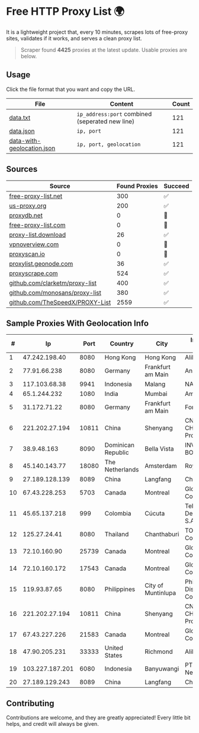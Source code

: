 
# Free HTTP Proxy List 🌍

It is a lightweight project that, every 10 minutes, scrapes lots of free-proxy sites, validates if it works, and serves a clean proxy list.


> Scraper found **4425** proxies at the latest update. Usable proxies are below.

## Usage

Click the file format that you want and copy the URL.


|File|Content|Count|
|----|-------|-----|
|[data.txt](https://raw.githubusercontent.com/themiralay/Proxy-List-World/master/data.txt)|`ip_address:port` combined (seperated new line)|121|
|[data.json](https://raw.githubusercontent.com/themiralay/Proxy-List-World/master/data.json)|`ip, port`|121|
|[data-with-geolocation.json](https://raw.githubusercontent.com/themiralay/Proxy-List-World/master/data-with-geolocation.json)|`ip, port, geolocation`|121|

## Sources

|Source|Found Proxies|Succeed|
|------|-------------|-------|
|[free-proxy-list.net](https://free-proxy-list.net)|300|✅|
|[us-proxy.org](https://www.us-proxy.org)|200|✅|
|[proxydb.net](http://proxydb.net)|0|🚫|
|[free-proxy-list.com](https://free-proxy-list.com/?page=&port=&type%5B%5D=http&type%5B%5D=https&up_time=0&search=Search)|0|🚫|
|[proxy-list.download](https://www.proxy-list.download/HTTP)|26|✅|
|[vpnoverview.com](https://vpnoverview.com/privacy/anonymous-browsing/free-proxy-servers)|0|🚫|
|[proxyscan.io](https://www.proxyscan.io)|0|🚫|
|[proxylist.geonode.com](https://proxylist.geonode.com/api/proxy-list?limit=300&page=1&sort_by=lastChecked&sort_type=desc&protocols=http,https)|36|✅|
|[proxyscrape.com](https://api.proxyscrape.com/v2/?request=displayproxies&protocol=http&timeout=10000&country=all&ssl=all&anonymity=all)|524|✅|
|[github.com/clarketm/proxy-list](https://raw.githubusercontent.com/clarketm/proxy-list/master/proxy-list-raw.txt)|400|✅|
|[github.com/monosans/proxy-list](https://raw.githubusercontent.com/monosans/proxy-list/main/proxies/http.txt)|380|✅|
|[github.com/TheSpeedX/PROXY-List](https://raw.githubusercontent.com/TheSpeedX/PROXY-List/master/http.txt)|2559|✅|


## Sample Proxies With Geolocation Info

|#|Ip|Port|Country|City|Internet Service Provider|
|-|--|----|-------|----|-------------------------|
|1|47.242.198.40|8080|Hong Kong|Hong Kong|Alibaba.com LLC|
|2|77.91.66.238|8080|Germany|Frankfurt am Main|Andrii Hrosh|
|3|117.103.68.38|9941|Indonesia|Malang|NARATEL|
|4|65.1.244.232|1080|India|Mumbai|Amazon.com|
|5|31.172.71.22|8080|Germany|Frankfurt am Main|Fornex Hosting S.L.|
|6|221.202.27.194|10811|China|Shenyang|CNC Group CHINA169 Liaoning Province Network|
|7|38.9.48.163|8090|Dominican Republic|Bella Vista|INVERSIONES BONAFER, SRL|
|8|45.140.143.77|18080|The Netherlands|Amsterdam|RoyaleHosting BV|
|9|27.189.128.139|8089|China|Langfang|Chinanet|
|10|67.43.228.253|5703|Canada|Montreal|GloboTech Communications|
|11|45.65.137.218|999|Colombia|Cúcuta|Telecomunicaciones Del Catatumbo S.A.S|
|12|125.27.24.41|8080|Thailand|Chanthaburi|TOT Public Company Limited|
|13|72.10.160.90|25739|Canada|Montreal|GloboTech Communications|
|14|72.10.160.172|17543|Canada|Montreal|GloboTech Communications|
|15|119.93.87.65|8080|Philippines|City of Muntinlupa|Philippine Long Distance Telephone Co.|
|16|221.202.27.194|10811|China|Shenyang|CNC Group CHINA169 Liaoning Province Network|
|17|67.43.227.226|21583|Canada|Montreal|GloboTech Communications|
|18|47.90.205.231|33333|United States|Richmond|Alibaba.com LLC|
|19|103.227.187.201|6080|Indonesia|Banyuwangi|PT Master Star Network|
|20|27.189.129.243|8089|China|Langfang|Chinanet|



## Contributing

Contributions are welcome, and they are greatly appreciated! Every
little bit helps, and credit will always be given.

